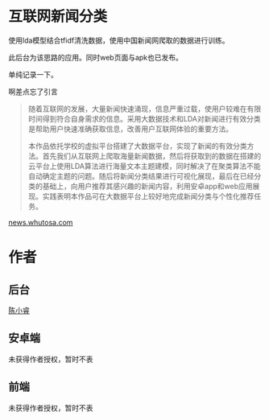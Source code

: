 # 互联网新闻分类
使用lda模型结合tfidf清洗数据，使用中国新闻网爬取的数据进行训练。

此后台为该思路的应用。同时web页面与apk也已发布。

单纯记录一下。

啊差点忘了引言
>随着互联网的发展，大量新闻快速涌现，信息严重过载，使用户较难在有限时间得到符合自身需求的信息。采用大数据技术和LDA对新闻进行有效分类是帮助用户快速准确获取信息，改善用户互联网体验的重要方法。
>
>本作品依托学校的虚拟平台搭建了大数据平台，实现了新闻的有效分类方法。首先我们从互联网上爬取海量新闻数据，然后将获取到的数据在搭建的云平台上使用LDA算法进行海量文本主题建模，同时解决了在聚类算法不能自动确定主题的问题。随后将新闻分类结果进行可视化展现，最后在已经分类的基础上，向用户推荐其感兴趣的新闻内容，利用安卓app和web应用展现。实践表明本作品可在大数据平台上较好地完成新闻分类与个性化推荐任务。

[news.whutosa.com](http://news.whutosa.com)

# 作者
## 后台
[陈小睿](mailto:i@corechan.cn)
## 安卓端
未获得作者授权，暂时不表
## 前端
未获得作者授权，暂时不表